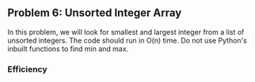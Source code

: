 ## Problem 6: Unsorted Integer Array
In this problem, we will look for smallest and largest integer from a list of unsorted integers. The code should run in O(n) time. Do not use Python's inbuilt functions to find min and max.


### Efficiency
